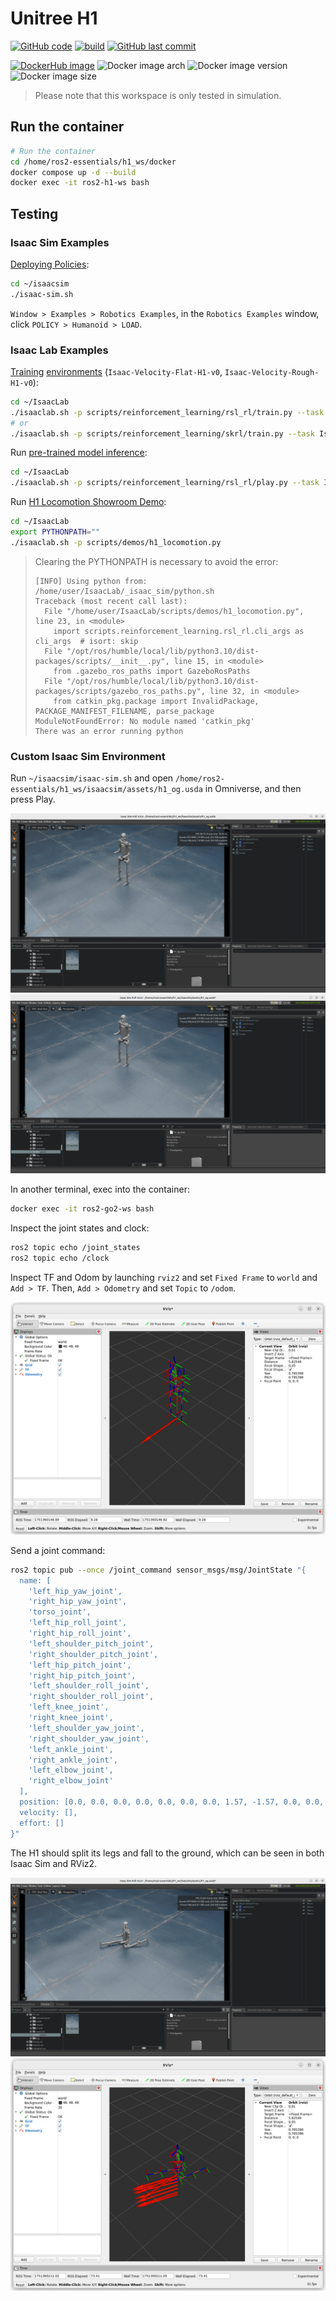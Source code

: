 # Unitree H1

[![GitHub code](https://img.shields.io/badge/code-blue?logo=github&label=github)](https://github.com/j3soon/ros2-essentials/tree/main/h1_ws)
[![build](https://img.shields.io/github/actions/workflow/status/j3soon/ros2-essentials/build-h1-ws.yaml?label=build)](https://github.com/j3soon/ros2-essentials/actions/workflows/build-h1-ws.yaml)
[![GitHub last commit](https://img.shields.io/github/last-commit/j3soon/ros2-essentials?path=h1_ws)](https://github.com/j3soon/ros2-essentials/commits/main/h1_ws)

[![DockerHub image](https://img.shields.io/badge/dockerhub-j3soon/ros2--h1--ws-important.svg?logo=docker)](https://hub.docker.com/r/j3soon/ros2-h1-ws/tags)
![Docker image arch](https://img.shields.io/badge/arch-amd64-blueviolet)
![Docker image version](https://img.shields.io/docker/v/j3soon/ros2-h1-ws)
![Docker image size](https://img.shields.io/docker/image-size/j3soon/ros2-h1-ws)

> Please note that this workspace is only tested in simulation.

## Run the container

```bash
# Run the container
cd /home/ros2-essentials/h1_ws/docker
docker compose up -d --build
docker exec -it ros2-h1-ws bash
```

## Testing

### Isaac Sim Examples

[Deploying Policies](https://docs.isaacsim.omniverse.nvidia.com/latest/isaac_lab_tutorials/tutorial_policy_deployment.html#unitree-h1-humanoid-example):

```sh
cd ~/isaacsim
./isaac-sim.sh
```

`Window > Examples > Robotics Examples`, in the `Robotics Examples` window, click `POLICY > Humanoid > LOAD`.

### Isaac Lab Examples

[Training](https://isaac-sim.github.io/IsaacLab/main/source/overview/reinforcement-learning/rl_existing_scripts.html) [environments](https://isaac-sim.github.io/IsaacLab/main/source/overview/environments.html#comprehensive-list-of-environments) (`Isaac-Velocity-Flat-H1-v0`, `Isaac-Velocity-Rough-H1-v0`):

```sh
cd ~/IsaacLab
./isaaclab.sh -p scripts/reinforcement_learning/rsl_rl/train.py --task Isaac-Velocity-Rough-H1-v0 --headless
# or
./isaaclab.sh -p scripts/reinforcement_learning/skrl/train.py --task Isaac-Velocity-Rough-H1-v0 --headless
```

Run [pre-trained model inference](https://isaac-sim.github.io/IsaacLab/main/source/overview/reinforcement-learning/rl_existing_scripts.html):

```sh
cd ~/IsaacLab
./isaaclab.sh -p scripts/reinforcement_learning/rsl_rl/play.py --task Isaac-Velocity-Rough-H1-v0 --num_envs 32 --use_pretrained_checkpoint
```

Run [H1 Locomotion Showroom Demo](https://isaac-sim.github.io/IsaacLab/main/source/overview/showroom.html):

```sh
cd ~/IsaacLab
export PYTHONPATH=""
./isaaclab.sh -p scripts/demos/h1_locomotion.py
```

> Clearing the PYTHONPATH is necessary to avoid the error:
> 
> ```
> [INFO] Using python from: /home/user/IsaacLab/_isaac_sim/python.sh
> Traceback (most recent call last):
>   File "/home/user/IsaacLab/scripts/demos/h1_locomotion.py", line 23, in <module>
>     import scripts.reinforcement_learning.rsl_rl.cli_args as cli_args  # isort: skip
>   File "/opt/ros/humble/local/lib/python3.10/dist-packages/scripts/__init__.py", line 15, in <module>
>     from .gazebo_ros_paths import GazeboRosPaths
>   File "/opt/ros/humble/local/lib/python3.10/dist-packages/scripts/gazebo_ros_paths.py", line 32, in <module>
>     from catkin_pkg.package import InvalidPackage, PACKAGE_MANIFEST_FILENAME, parse_package
> ModuleNotFoundError: No module named 'catkin_pkg'
> There was an error running python
> ```

### Custom Isaac Sim Environment

Run `~/isaacsim/isaac-sim.sh` and open `/home/ros2-essentials/h1_ws/isaacsim/assets/h1_og.usda` in Omniverse, and then press Play.

![](assets/01-isaac-sim-open-scene.png)
![](assets/02-isaac-sim-play.png)

In another terminal, exec into the container:

```sh
docker exec -it ros2-go2-ws bash
```

Inspect the joint states and clock:

```sh
ros2 topic echo /joint_states
ros2 topic echo /clock
```

Inspect TF and Odom by launching `rviz2` and set `Fixed Frame` to `world` and `Add > TF`. Then, `Add > Odometry` and set `Topic` to `/odom`.

![](assets/03-rviz2-tf-odom.png)

Send a joint command:

```sh
ros2 topic pub --once /joint_command sensor_msgs/msg/JointState "{
  name: [
    'left_hip_yaw_joint',
    'right_hip_yaw_joint',
    'torso_joint',
    'left_hip_roll_joint',
    'right_hip_roll_joint',
    'left_shoulder_pitch_joint',
    'right_shoulder_pitch_joint',
    'left_hip_pitch_joint',
    'right_hip_pitch_joint',
    'left_shoulder_roll_joint',
    'right_shoulder_roll_joint',
    'left_knee_joint',
    'right_knee_joint',
    'left_shoulder_yaw_joint',
    'right_shoulder_yaw_joint',
    'left_ankle_joint',
    'right_ankle_joint',
    'left_elbow_joint',
    'right_elbow_joint'
  ],
  position: [0.0, 0.0, 0.0, 0.0, 0.0, 0.0, 0.0, 1.57, -1.57, 0.0, 0.0, 0.0, 0.0, 0.0, 0.0, 0.0, 0.0, 0.0, 0.0],
  velocity: [],
  effort: []
}"
```

The H1 should split its legs and fall to the ground, which can be seen in both Isaac Sim and RViz2.

![](assets/04-isaac-sim-split-legs.png)
![](assets/05-rviz2-split-legs.png)
